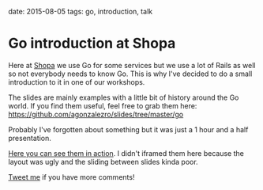 date: 2015-08-05
tags: go, introduction, talk

Go introduction at Shopa
========================

Here at [Shopa](http://shopa.com) we use Go for some services but we use a lot
of Rails as well so not everybody needs to know Go. This is why I've decided to
do a small introduction to it in one of our workshops.

The slides are mainly examples with a little bit of history around the Go
world. If you find them useful, feel free to grab them here:
https://github.com/agonzalezro/slides/tree/master/go

Probably I've forgotten about something but it was just a 1 hour and a half presentation.

[Here you can see them in
action](http://go-talks.appspot.com/github.com/agonzalezro/slides/go/101.slide).
I didn't iframed them here because the layout was ugly and the sliding between
slides kinda poor.

[Tweet me](http://twitter.com/agonzalezro) if you have more comments!

